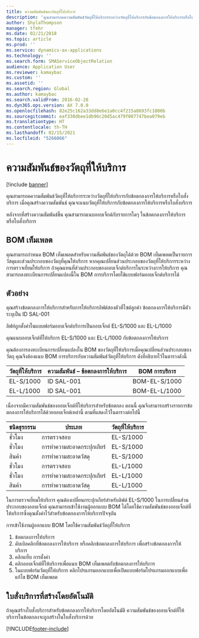 ```yaml
---
title: ความสัมพันธ์ของวัตถุที่ให้บริการ
description: 'คุณสามารถคความสัมพันธ์วัตถุที่ให้บริการระหว่างวัตถุที่ให้บริการกับข้อตกลงการให้บริการหรือใบสั่งบริการ '
author: ShylaThompson
manager: tfehr
ms.date: 02/21/2018
ms.topic: article
ms.prod: ''
ms.service: dynamics-ax-applications
ms.technology: ''
ms.search.form: SMAServiceObjectRelation
audience: Application User
ms.reviewer: kamaybac
ms.custom: ''
ms.assetid: ''
ms.search.region: Global
ms.author: kamaybac
ms.search.validFrom: 2016-02-28
ms.dyn365.ops.version: AX 7.0.0
ms.openlocfilehash: 82e25c162a33dd8e6e1a0cc4f215a8693fc1080b
ms.sourcegitcommit: eaf330dbee1db96c20d5ac479f007747bea079eb
ms.translationtype: HT
ms.contentlocale: th-TH
ms.lasthandoff: 02/15/2021
ms.locfileid: "5266066"
---
```

# <a name="service-object-relations"></a>ความสัมพันธ์ของวัตถุที่ให้บริการ 

[!include [banner](../includes/banner.md)]

คุณสามารถคความสัมพันธ์วัตถุที่ให้บริการระหว่างวัตถุที่ให้บริการกับข้อตกลงการให้บริการหรือใบสั่งบริการ  เมื่อคุณสร้างความสัมพันธ์ คุณจะแนบวัตถุที่ให้บริการกับข้อตกลงการให้บริการหรือใบสั่งบริการ

หลังจากที่สร้างความสัมพันธ์ขึ้น คุณสามารถแนบออบเจ็กต์กับรายการใดๆ ในข้อตกลงการให้บริการหรือใบสั่งบริการ

## <a name="template-boms"></a>BOM เท็มเพลต

คุณสามารถกำหนด BOM เท็มเพลตสำหรับความสัมพันธ์ของวัตถุได้ด้วย  BOM เท็มเพลตเป็นรายการวัสดุและส่วนประกอบของวัตถุที่คุณให้บริการ หากคุณเปลี่ยนส่วนประกอบของวัตถุที่ให้บริการระหว่างการตรวจเยี่ยมให้บริการ ถ้าคุณแทนที่ส่วนประกอบของออบเจ็กต์บริการในระหว่างการให้บริการ คุณสามารถลงทะเบียนการเปลี่ยนแปลงนี้ใน BOM การบริการโดยใช้แบบฟอร์มออบเจ็กต์บริการได้

## <a name="example"></a>ตัวอย่าง

คุณสร้างข้อตกลงการให้บริการสำหรับการให้บริการลิฟต์สองตัวที่ไซต์ลูกค้า
ข้อตกลงการให้บริการมีตัวระบุเป็น ID SAL-001

ลิฟท์ถูกตั้งค่าในแบบฟอร์มออบเจ็กต์บริการเป็นออบเจ็กต์ EL-S/1000 และ EL-L/1000

คุณแนบออบเจ็กต์ที่ให้บริการ EL-S/1000 และ EL-L/1000 กับข้อตกลงการให้บริการ

คุณต้องการลงทะเบียนการเปลี่ยนแปลงใน BOM ของวัตถุที่ให้บริการเมื่อคุณเปลี่ยนส่วนประกอบของวัตถุ คุณจึงต้องแนบ BOM การบริการกับความสัมพันธ์วัตถุที่ให้บริการ ดังที่อธิบายไว้ในตารางดังนี้

| วัตถุที่ให้บริการ | ความสัมพันธ์ – ข้อตกลงการให้บริการ | BOM การบริการ   |
|----------------|------------------------------|---------------|
| EL-S/1000      | ID SAL-001                   | BOM-EL-S/1000 |
| EL-L/1000      | ID SAL-001                   | BOM-EL-L/1000 |

เนื่องจากมีความสัมพันธ์ของออบเจ็กต์ที่ให้บริการสำหรับข้อตกลง ตอนนี้ คุณจึงสามารถสร้างรายการข้อตกลงการให้บริการได้ด้วยออบเจ็กต์เหล่านี้ ตามที่แสดงไว้ในตารางต่อไปนี้

| ชนิดธุรกรรม | ประเภท           | วัตถุที่ให้บริการ |
|------------------|--------------------|----------------|
| ชั่วโมง             | การตรวจสอบ         | EL-S/1000      |
| ชั่วโมง             | การทำความสะอาดกระปุกเกียร์  | EL-S/1000      |
| สินค้า             | การทำความสะอาดวัสดุ | EL-S/1000      |
| ชั่วโมง             | การตรวจสอบ         | EL-L/1000      |
| ชั่วโมง             | การทำความสะอาดกระปุกเกียร์   | EL-L/1000      |
| สินค้า             | การทำความสะอาดวัสดุ | EL-L/1000      |

ในการตรวจเยี่ยมให้บริการ คุณต้องเปลี่ยนกระปุกเกียร์สำหรับลิฟต์ EL-S/1000 ในการเปลี่ยนส่วนประกอบของออบเจ็กต์ คุณสามารถเข้าใช้งานผู้ออกแบบ BOM ได้โดยใช้ความสัมพันธ์ของออบเจ็กต์ที่ให้บริการซึ่งคุณตั้งค่าไว้สำหรับข้อตกลงการให้บริการปัจจุบัน

การเข้าใช้งานผู้ออกแบบ BOM โดยใช้ความสัมพันธ์วัตถุที่ให้บริการ

1. ข้อตกลงการให้บริการ
2. ดับเบิลคลิกที่ข้อตกลงการให้บริการ หรือคลิกข้อตกลงการให้บริการ เพื่อสร้างข้อตกลงการให้บริการ
3. คลิกแท็บ การตั้งค่า
4. คลิกออบเจ็กต์ที่ให้บริการเพื่อแนบ BOM เท็มเพลตกับข้อตกลงการให้บริการ
5. ในแบบฟอร์มวัตถุที่ให้บริการ คลิกโปรแกรมออกแบบเพื่อเปิดแบบฟอร์มโปรแกรมออกแบบเพื่อแก้ไข BOM เท็มเพลต

## <a name="automatically-created-service-orders"></a>ใบสั่งบริการที่สร้างโดยอัตโนมัติ

ถ้าคุณสร้างใบสั่งบริการสำหรับข้อตกลงการให้บริการโดยอัตโนมัติ ความสัมพันธ์ของออบเจ็กต์ที่ให้บริการในข้อตกลงจะถูกสร้างในใบสั่งบริการด้วย



[!INCLUDE[footer-include](../../includes/footer-banner.md)]